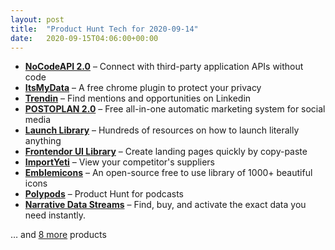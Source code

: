 ```yaml
---
layout: post
title:  "Product Hunt Tech for 2020-09-14"
date:   2020-09-15T04:06:00+00:00
---
```


* **[NoCodeAPI 2.0](https://www.producthunt.com/posts/nocodeapi-2-0?utm_campaign=producthunt-api&utm_medium=api-v2&utm_source=Application%3A+Daily+Digest+RSS+v2+%28ID%3A+29748%29)** – Connect with third-party application APIs without code
* **[ItsMyData](https://www.producthunt.com/posts/itsmydata?utm_campaign=producthunt-api&utm_medium=api-v2&utm_source=Application%3A+Daily+Digest+RSS+v2+%28ID%3A+29748%29)** – A free chrome plugin to protect your privacy
* **[Trendin](https://www.producthunt.com/posts/trendin?utm_campaign=producthunt-api&utm_medium=api-v2&utm_source=Application%3A+Daily+Digest+RSS+v2+%28ID%3A+29748%29)** – Find mentions and opportunities on Linkedin
* **[POSTOPLAN 2.0](https://www.producthunt.com/posts/postoplan-2-0?utm_campaign=producthunt-api&utm_medium=api-v2&utm_source=Application%3A+Daily+Digest+RSS+v2+%28ID%3A+29748%29)** – Free all-in-one automatic marketing system for social media
* **[Launch Library](https://www.producthunt.com/posts/launch-library?utm_campaign=producthunt-api&utm_medium=api-v2&utm_source=Application%3A+Daily+Digest+RSS+v2+%28ID%3A+29748%29)** – Hundreds of resources on how to launch literally anything
* **[Frontendor UI Library](https://www.producthunt.com/posts/frontendor-ui-library?utm_campaign=producthunt-api&utm_medium=api-v2&utm_source=Application%3A+Daily+Digest+RSS+v2+%28ID%3A+29748%29)** – Create landing pages quickly by copy-paste
* **[ImportYeti](https://www.producthunt.com/posts/importyeti?utm_campaign=producthunt-api&utm_medium=api-v2&utm_source=Application%3A+Daily+Digest+RSS+v2+%28ID%3A+29748%29)** – View your competitor's suppliers
* **[Emblemicons](https://www.producthunt.com/posts/emblemicons?utm_campaign=producthunt-api&utm_medium=api-v2&utm_source=Application%3A+Daily+Digest+RSS+v2+%28ID%3A+29748%29)** – An open-source free to use library of 1000+ beautiful icons
* **[Polypods](https://www.producthunt.com/posts/polypods?utm_campaign=producthunt-api&utm_medium=api-v2&utm_source=Application%3A+Daily+Digest+RSS+v2+%28ID%3A+29748%29)** – Product Hunt for podcasts
* **[Narrative Data Streams](https://www.producthunt.com/posts/narrative-data-streams?utm_campaign=producthunt-api&utm_medium=api-v2&utm_source=Application%3A+Daily+Digest+RSS+v2+%28ID%3A+29748%29)** – Find, buy, and activate the exact data you need instantly.

… and [8 more](https://www.producthunt.com/tech) products